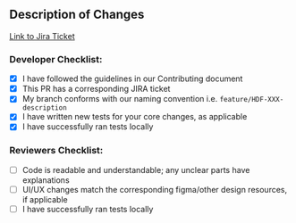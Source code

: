 <!-- You can erase any parts of this template not applicable to your Pull Request. -->

## Description of Changes

<!-- Enter description of changes here. -->

[Link to Jira Ticket](https://halodao.atlassian.net/browse/HDF-68)

### Developer Checklist:

- [x] I have followed the guidelines in our Contributing document
- [x] This PR has a corresponding JIRA ticket
- [x] My branch conforms with our naming convention i.e. `feature/HDF-XXX-description`
- [x] I have written new tests for your core changes, as applicable
- [x] I have successfully ran tests locally

### Reviewers Checklist:

- [ ] Code is readable and understandable; any unclear parts have explanations
- [ ] UI/UX changes match the corresponding figma/other design resources, if applicable
- [ ] I have successfully ran tests locally
